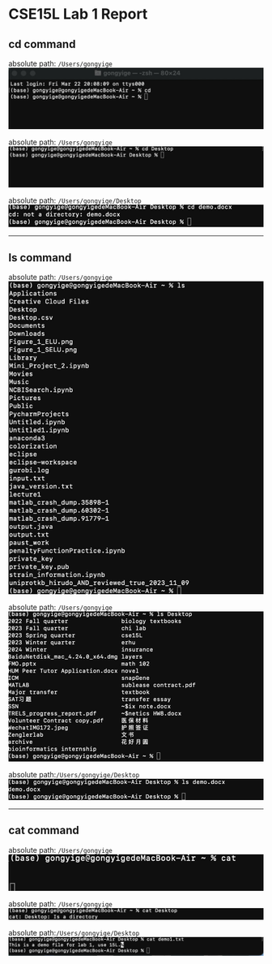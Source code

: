# CSE15L Lab 1 Report
## cd command

absolute path: `/Users/gongyige`
![Image](cd_no_argument.jpeg)

absolute path: `/Users/gongyige`
![Image](cd_directory.jpeg)

absolute path: `/Users/gongyige/Desktop`
![Image](cd_file.jpeg)

---

## ls command

absolute path: `/Users/gongyige`
![Image](ls_no_argument.jpeg)

absolute path: `/Users/gongyige`
![Image](ls_directory.jpeg)

absolute path:`/Users/gongyige/Desktop`
![Image](ls_file.jpeg)

---
## cat command

absolute path: `/Users/gongyige`
![Image](cat_no_argument.jpeg)

absolute path: `/Users/gongyige`
![Image](cat_directory.jpeg)

absolute path:`/Users/gongyige/Desktop`
![Image](cat_file.jpeg)
